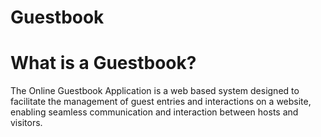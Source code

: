 # Guestbook

# What is a Guestbook?

The Online Guestbook Application is a web based system designed to facilitate the management of guest entries and interactions on a website, enabling seamless communication and interaction between hosts and visitors.
